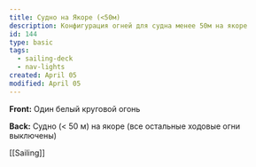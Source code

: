 ```yaml
---
title: Судно на Якоре (<50м)
description: Конфигурация огней для судна менее 50м на якоре
id: 144
type: basic
tags:
  - sailing-deck
  - nav-lights
created: April 05
modified: April 05
---
```

**Front:**
Один белый круговой огонь

**Back:**
Судно (< 50 м) на якоре (все остальные ходовые огни выключены)

[[Sailing]] 